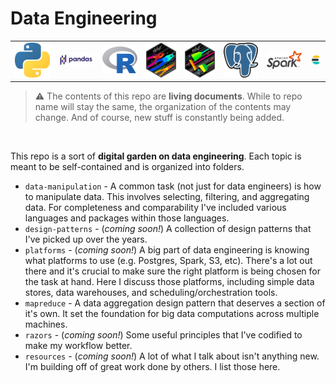 # Data Engineering

<table style="width:100%">
  <tr>
    <td><img href="" src="images/python.png"></td>
    <td><img href="" src="images/pandas.png"></td>
    <td><img href="" src="images/r.png"></td>
    <td><img href="" src="images/dplyr.png"></td>
    <td><img href="" src="images/tidyr.png"></td>
    <td><img href="" src="images/postgres.png"></td>
    <td><img href="" src="images/spark.png"></td>
    <td><img href="" src="images/elasticsearch.png"></td>
  </tr>
</table>

> :warning: The contents of this repo are **living documents**. While to repo name will stay the same, the organization of the contents may change. And of course, new stuff is constantly being added.

<br>

This repo is a sort of **digital garden on data engineering**. Each topic is meant to be self-contained and is organized into folders.

* `data-manipulation` - A common task (not just for data engineers) is how to manipulate data. This involves selecting, filtering, and aggregating data. For completeness and comparability I've included various languages and packages within those languages.
* `design-patterns` - (_coming soon!_) A collection of design patterns that I've picked up over the years.
* `platforms` - (_coming soon!_) A big part of data engineering is knowing what platforms to use (e.g. Postgres, Spark, S3, etc). There's a lot out there and it's crucial to make sure the right platform is being chosen for the task at hand. Here I discuss those platforms, including simple data stores, data warehouses, and scheduling/orchestration tools.
* `mapreduce` - A data aggregation design pattern that deserves a section of it's own. It set the foundation for big data computations across multiple machines.
* `razors` - (_coming soon!_) Some useful principles that I've codified to make my workflow better.
* `resources` - (_coming soon!_) A lot of what I talk about isn't anything new. I'm building off of great work done by others. I list those here.